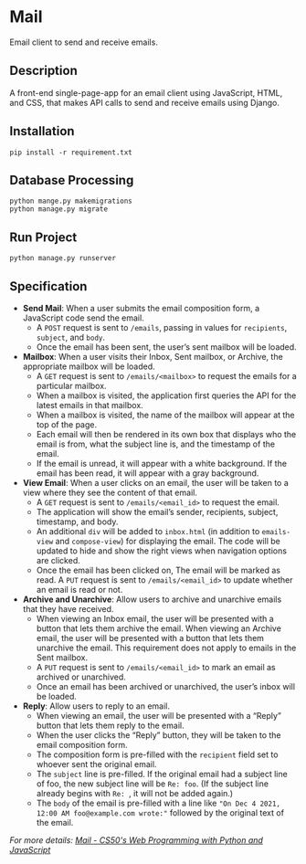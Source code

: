 # Mail
Email client to send and receive emails.

## Description
A front-end single-page-app for an email client using JavaScript, HTML, and CSS, that makes API calls to send and receive emails using Django.

## Installation
 ```
 pip install -r requirement.txt
 ```

## Database Processing
 ```
 python mange.py makemigrations
 python manage.py migrate
 ```
 
## Run Project
```
python manage.py runserver
```

## Specification
  - **Send Mail**: When a user submits the email composition form, a JavaScript code send the email.
     - A `POST` request is sent to `/emails`, passing in values for `recipients`, `subject`, and `body`.
     - Once the email has been sent, the user’s sent mailbox will be loaded.
  - **Mailbox**: When a user visits their Inbox, Sent mailbox, or Archive, the appropriate mailbox will be loaded.
     - A `GET` request is sent to `/emails/<mailbox>` to request the emails for a particular mailbox.
     - When a mailbox is visited, the application first queries the API for the latest emails in that mailbox.
     - When a mailbox is visited, the name of the mailbox will appear at the top of the page.
     - Each email will then be rendered in its own box that displays who the email is from, what the subject line is, and the timestamp of the email.
     - If the email is unread, it will appear with a white background. If the email has been read, it will appear with a gray background.
   - **View Email**: When a user clicks on an email, the user will be taken to a view where they see the content of that email.
     - A `GET` request is sent to `/emails/<email_id>` to request the email.
     - The application will show the email’s sender, recipients, subject, timestamp, and body.
     - An additional `div` will be added to `inbox.html` (in addition to `emails-view` and `compose-view`) for displaying the email. The code will be updated to hide and show the right views when navigation options are clicked.
     - Once the email has been clicked on, The email will be marked as read. A `PUT` request is sent to `/emails/<email_id>` to update whether an email is read or not.
   - **Archive and Unarchive**: Allow users to archive and unarchive emails that they have received.
      - When viewing an Inbox email, the user will be presented with a button that lets them archive the email. When viewing an Archive email, the user will be presented with a button that lets them unarchive the email. This requirement does not apply to emails in the Sent mailbox.
      - A `PUT` request is sent to `/emails/<email_id>` to mark an email as archived or unarchived.
      - Once an email has been archived or unarchived, the user’s inbox will be loaded.
   - **Reply**: Allow users to reply to an email.
      - When viewing an email, the user will be presented with a “Reply” button that lets them reply to the email.
      - When the user clicks the “Reply” button, they will be taken to the email composition form.
      - The composition form is pre-filled with the `recipient` field set to whoever sent the original email.
      - The `subject` line is pre-filled. If the original email had a subject line of foo, the new subject line will be `Re: foo`. (If the subject line already begins with `Re: `, it will not be added again.)
      - The `body` of the email is pre-filled with a line like `"On Dec 4 2021, 12:00 AM foo@example.com wrote:"` followed by the original text of the email.

*For more details: [Mail - CS50's Web Programming with Python and JavaScript](https://cs50.harvard.edu/web/2020/projects/3/mail/)*
